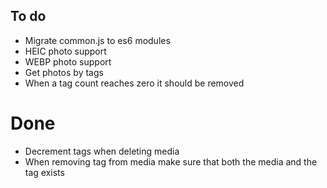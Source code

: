 ## To do

* Migrate common.js to es6 modules
* HEIC photo support
* WEBP photo support
* Get photos by tags
* When a tag count reaches zero it should be removed

# Done
* Decrement tags when deleting media
* When removing tag from media make sure that both the media and the tag exists
